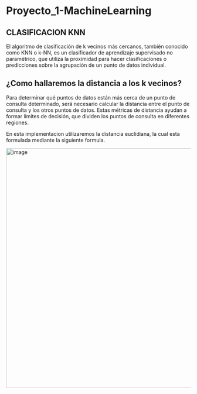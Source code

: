 # Proyecto_1-MachineLearning


## CLASIFICACION KNN

El algoritmo de clasificación de k vecinos más cercanos, también conocido como KNN o k-NN, es un clasificador de aprendizaje supervisado no paramétrico, que utiliza la proximidad para hacer clasificaciones o predicciones sobre la agrupación de un punto de datos individual.

## ¿Como hallaremos la distancia a los k vecinos?

Para determinar qué puntos de datos están más cerca de un punto de consulta determinado, será necesario calcular la distancia entre el punto de consulta y los otros puntos de datos. Estas métricas de distancia ayudan a formar límites de decisión, que dividen los puntos de consulta en diferentes regiones.

En esta implementacion utilizaremos la distancia euclidiana, la cual esta formulada mediante la siguiente formula.
<p aling="center">
 <img width="655" alt="image" src="https://github.com/LeoIsidro/Proyecto_1-MachineLearning/assets/90939274/758eedcf-ffb5-47db-ae11-120664eb6cb2">
</p>

